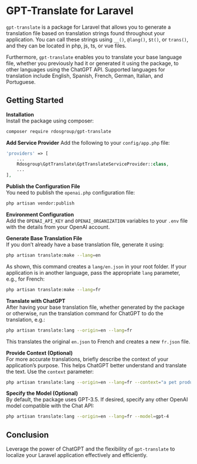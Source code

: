 # GPT-Translate for Laravel

`gpt-translate` is a package for Laravel that allows you to generate a translation file based on translation strings found throughout your application. You can call these strings using `__()`, `@lang()`, `$t()`, or `trans()`, and they can be located in php, js, ts, or vue files.

Furthermore, `gpt-translate` enables you to translate your base language file, whether you previously had it or generated it using the package, to other languages using the ChatGPT API. Supported languages for translation include English, Spanish, French, German, Italian, and Portuguese.

## Getting Started

**Installation**  
   Install the package using composer:
```bash
composer require rdosgroup/gpt-translate
```

**Add Service Provider**
Add the following to your `config/app.php` file:
```php
'providers' => [
    ...
    Rdosgroup\GptTranslate\GptTranslateServiceProvider::class,
    ...
],
```


**Publish the Configuration File**  
You need to publish the `openai.php` configuration file:
```bash
php artisan vendor:publish
```


**Environment Configuration**  
Add the `OPENAI_API_KEY` and `OPENAI_ORGANIZATION` variables to your `.env` file with the details from your OpenAI account.

**Generate Base Translation File**  
If you don’t already have a base translation file, generate it using:
```bash
php artisan translate:make --lang=en
```
As shown, this command creates a `lang/en.json` in your root folder. If your application is in another language, pass the appropriate `lang` parameter, e.g., for French:
```bash
php artisan translate:make --lang=fr
```


**Translate with ChatGPT**  
After having your base translation file, whether generated by the package or otherwise, run the translation command for ChatGPT to do the translation, e.g.:
```bash
php artisan translate:lang --origin=en --lang=fr
```
This translates the original `en.json` to French and creates a new `fr.json` file.

**Provide Context (Optional)**  
For more accurate translations, briefly describe the context of your application’s purpose. This helps ChatGPT better understand and translate the text. Use the `context` parameter:
```bash
php artisan translate:lang --origin=en --lang=fr --context="a pet product sales application"
```


**Specify the Model (Optional)**  
By default, the package uses GPT-3.5. If desired, specify any other OpenAI model compatible with the Chat API:
```bash
php artisan translate:lang --origin=en --lang=fr --model=gpt-4
```


## Conclusion

Leverage the power of ChatGPT and the flexibility of `gpt-translate` to localize your Laravel application effectively and efficiently.

